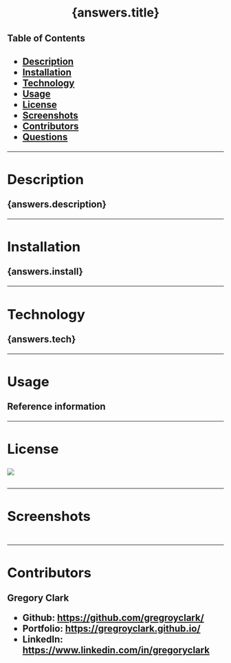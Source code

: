   <h1 align= "center">{answers.title}</h1> 
  <h2>Table of Contents<h2>
  <ul>
  <li><a href="#descrip">Description</a></li>  
  <li><a href="#install">Installation</a></li> 
  <li><a href="#tech">Technology</a></li> 
  <li><a href="#use">Usage</a></li> 
  <li><a href="#license">License</a></li>
  <li><a href="#screen">Screenshots</a></li> 
  <li><a href="#contr">Contributors</a></li> 
  <li><a href="#quest">Questions</a></li>  
  </ul>
    <hr>
  <div id="descrip"><h2>Description</h2> </div>
  {answers.description}
  <hr>
  <div id="install"><h2>Installation</h2> </div>
  <p>{answers.install}</p>
  <hr>
  <div id="tech"><h2>Technology</h2></div>           
  <p>{answers.tech}</p>
  <hr>
  <div id="use"><h2>Usage</h2></div>
  <p>Reference information </p>  
  <hr>
  <div id="license"><h2>License</h2></div>
  <p><img align="left" src= "https://img.shields.io/badge/License-MIT-blue"></p><br>
  <hr>
  <div id="screen"><h2>Screenshots</h2></div>
  <p><img src= ""><img src= ""><img src= ""></p>
  <hr>
  <div id="contr"><h2>Contributors</h2> </div>

  Gregory Clark       
  <ul>
  <li>Github: <a href= "https://github.com/gregroyclark/">https://github.com/gregroyclark/</a></li>
  <li>Portfolio: <a href= "https://gregroyclark.github.io/">https://gregroyclark.github.io/</a></li>    
  <li>LinkedIn: <a href= "https://www.linkedin.com/in/gregoryclark">https://www.linkedin.com/in/gregoryclark</a></li>
  </ul> 